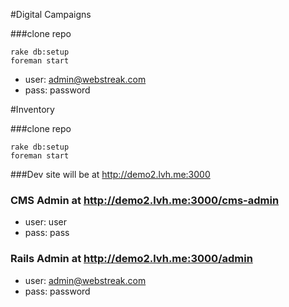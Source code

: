 #Digital Campaigns

###clone repo

    rake db:setup
    foreman start

- user: admin@webstreak.com
- pass: password

#Inventory

###clone repo

    rake db:setup
    foreman start

###Dev site will be at http://demo2.lvh.me:3000

### CMS Admin at http://demo2.lvh.me:3000/cms-admin

- user: user
- pass: pass

### Rails Admin at http://demo2.lvh.me:3000/admin

- user: admin@webstreak.com
- pass: password






